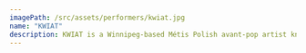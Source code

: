 ```yaml
---
imagePath: /src/assets/performers/kwiat.jpg
name: "KWIAT"
description: KWIAT is a Winnipeg-based Métis Polish avant-pop artist known for her genre-defying sound. Her debut single “Follow The Call” reached SiriusXM’s Indigiverse Top 10. Honoured by Women in Music Canada (2023) and Billboard Canada (2024), she’s captivated audiences opening for Jim Cuddy and performing at major Canadian festivals.
---
```


